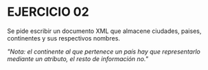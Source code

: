 # EJERCICIO 02
Se pide escribir un documento XML que almacene ciudades, paises, continentes y sus respectivos nombres.

*"Nota: el continente al que pertenece un país hay que representarlo mediante un atributo,
el resto de información no."*